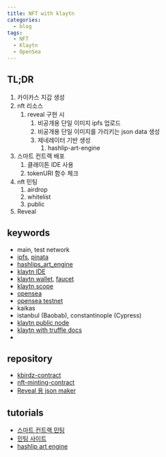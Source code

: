 ```yaml
---
title: NFT with klaytn
categories:
  - blog
tags:
  - NFT
  - Klaytn
  - OpenSea
---
```


TL;DR
---

1. 카이카스 지갑 생성
2. nft 리소스
    1. reveal 구현 시
        1. 비공개용 단일 이미지 ipfs 업로드
        2. 비공개용 단일 이미지를 가리키는 json data 생성
        3. 제네레이터 기반 생성
            1. hashlip-art-engine
3. 스마트 컨트랙 배포
    1. 클래이튼 IDE 사용
    2. tokenURI 함수 체크
4. nft 민팅
    1. airdrop
    2. whitelist
    3. public
5. Reveal

keywords
---

- main, test network
- [ipfs](https://ipfs.io/), [pinata](https://www.pinata.cloud/)
- [hashlips_art_engine](https://github.com/HashLips/hashlips_art_engine)
- [klaytn IDE](https://ide.klaytn.com/)
- [klaytn wallet](https://wallet.klaytn.com/), [faucet](https://baobab.wallet.klaytn.com/faucet)
- [klaytn scope](https://baobab.scope.klaytn.com/)
- [opensea](https://opensea.io/)
- [opensea testnet](https://testnets.opensea.io/)
- kaikas
- istanbul (Baobab), constantinople (Cypress)
- [klaytn public node](https://docs.klaytnapi.com/tutorial/public-node-api/public-en)
- [klaytn with truffle docs](https://ko.docs.klaytn.foundation/smart-contract/ide-and-tools/truffle#using-a-private-key)
- 

repository
---

- [kbirdz-contract](https://github.com/JoCoding-Blockchain/kbirdz-contract/blob/main/flatten/KIP17KbirdzTokenFlatten.sol)
- [nft-minting-contract](https://github.com/syl-codes/nft-minting-contract)
- [Reveal 용 json maker](https://github.com/JoCoding-Blockchain/nft-json-maker)

tutorials
---

- [스마트 컨트랙 민팅](https://www.youtube.com/watch?v=_9EyLqGmQYw)
- [민팅 사이트](https://www.youtube.com/watch?v=4CWng2wWy9I)
- [hashlip art engine](https://youtu.be/IEOsoUiT_30?t=915)

